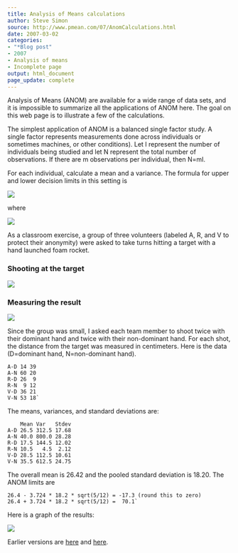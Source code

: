 ```yaml
---
title: Analysis of Means calculations
author: Steve Simon
source: http://www.pmean.com/07/AnomCalculations.html
date: 2007-03-02
categories:
- "*Blog post"
- 2007
- Analysis of means
- Incomplete page
output: html_document
page_update: complete
---
```

Analysis of Means (ANOM) are available for a wide range of data sets, and it is impossible to summarize all the applications of ANOM here. The goal on this web page is to illustrate a few of the calculations.

<!---More--->

The simplest application of ANOM is a balanced single factor study. A single factor represents measurements done across individuals or sometimes machines, or other conditions). Let I represent the number of individuals being studied and let N represent the total number of observations. If there are m observations per individual, then N=mI.

For each individual, calculate a mean and a variance. The formula for upper and lower decision limits in this setting is

![](http://www.pmean.com/new-images/07/AnomCalculations01.gif)

where

![](http://www.pmean.com/new-images/07/AnomCalculations02.gif)

As a classroom exercise, a group of three volunteers (labeled A, R, and V to protect their anonymity) were asked to take turns hitting a target with a hand launched foam rocket.

### Shooting at the target

![](http://www.pmean.com/new-images/07/AnomCalculations04.jpg)

### Measuring the result

![](http://www.pmean.com/new-images/07/AnomCalculations03.jpg)

Since the group was small, I asked each team member to shoot twice with their dominant hand and twice with their non-dominant hand. For each shot, the distance from the target was measured in centimeters. Here is the data (D=dominant hand, N=non-dominant hand).

```
A-D 14 39
A-N 60 20
R-D 26  9
R-N  9 12
V-D 36 21
V-N 53 18`
```

The means, variances, and standard deviations are:

```
    Mean Var   Stdev
A-D 26.5 312.5 17.68
A-N 40.0 800.0 28.28
R-D 17.5 144.5 12.02
R-N 10.5   4.5  2.12
V-D 28.5 112.5 10.61
V-N 35.5 612.5 24.75
```

The overall mean is 26.42 and the pooled standard deviation is 18.20. The ANOM limits are

```
26.4 - 3.724 * 18.2 * sqrt(5/12) = -17.3 (round this to zero)
26.4 + 3.724 * 18.2 * sqrt(5/12) =  70.1`
```

Here is a graph of the results:

![](http://www.pmean.com/new-images/07/AnomCalculations06.gif)

Earlier versions are [here][sim1] and [here][sim2].

[sim1]: http://www.pmean.com/07/AnomCalculations.html
[sim2]: http://new.pmean.com/anom-calculations/

